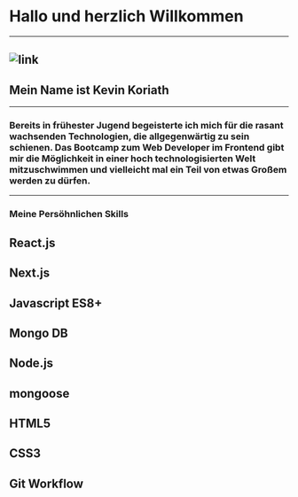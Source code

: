 #    Hallo und herzlich Willkommen
---
![link](https://miro.medium.com/v2/resize:fit:720/1*i8-u-V8LTTbQwTeUwLI_BQ.gif)
---
##     Mein Name ist Kevin Koriath 
---
###   Bereits in frühester Jugend begeisterte ich mich für die rasant wachsenden Technologien, die allgegenwärtig zu sein schienen. Das Bootcamp zum Web Developer im Frontend gibt mir die Möglichkeit in einer hoch technologisierten Welt mitzuschwimmen und vielleicht mal ein Teil von etwas Großem werden zu dürfen.
---
### Meine Persöhnlichen Skills

## React.js                          
## Next.js
## Javascript ES8+                   
## Mongo DB
## Node.js                           
## mongoose
## HTML5                             
## CSS3
## Git Workflow



